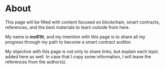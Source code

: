 # About

This page will be filled with content focused on blockchain, smart contracts, references, and the best materials to learn outside from here.

My name is **mx61tt**, and my intention with this page is to share all my progress through my path to become a smart contract auditor.

My objective with this page is not only to share links, but explain each topic added here as well. In case that I copy some information, I will leave the references from the author(s).

